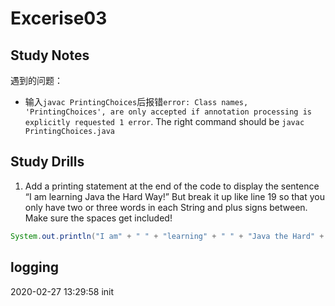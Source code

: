 # Excerise03

## Study Notes

遇到的问题：

- 输入`javac PrintingChoices`后报错`error: Class names, 'PrintingChoices', are only accepted if annotation processing is explicitly requested
  1 error`. The right command should be `javac PrintingChoices.java`

  

## Study Drills

1. Add a printing statement at the end of the code to display the sentence “I am learning  Java the Hard Way!” But break it up like line 19 so that you only have two or three words in each String and plus signs between. Make sure the spaces get included!

```java
System.out.println("I am" + " " + "learning" + " " + "Java the Hard" + " " + "Way!" );
```



## logging

2020-02-27 13:29:58 init